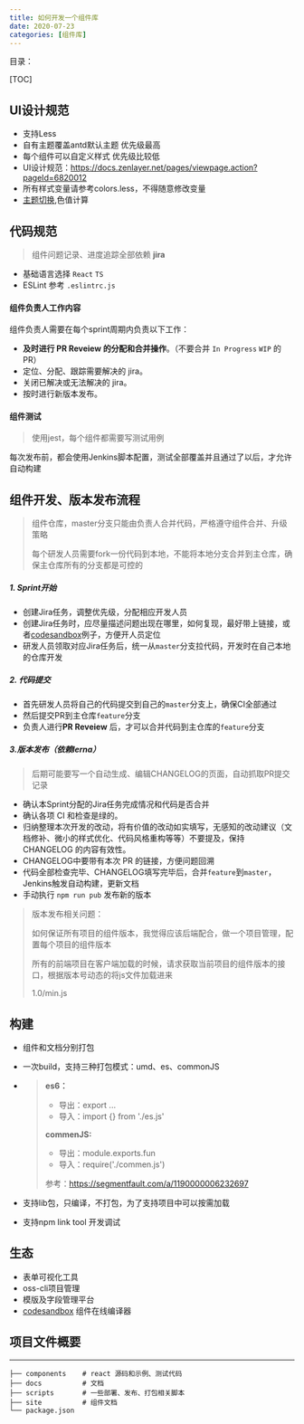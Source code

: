 ```yaml
---
title: 如何开发一个组件库
date: 2020-07-23
categories: [组件库]
---
```






目录：

[TOC]





## UI设计规范

- 支持Less
- 自有主题覆盖antd默认主题  优先级最高
- 每个组件可以自定义样式   优先级比较低
- UI设计规范：https://docs.zenlayer.net/pages/viewpage.action?pageId=6820012
- 所有样式变量请参考colors.less，不得随意修改变量
- [主题切换](https://zhuanlan.zhihu.com/p/32422584),色值计算





## 代码规范

> 组件问题记录、进度追踪全部依赖 **jira**

- 基础语言选择 `React` `TS`
- ESLint 参考 `.eslintrc.js`



#### 组件负责人工作内容

组件负责人需要在每个sprint周期内负责以下工作：

- **及时进行 PR Reveiew 的分配和合并操作**。（不要合并 `In Progress` `WIP` 的 PR）
- 定位、分配、跟踪需要解决的 jira。
- 关闭已解决或无法解决的 jira。
- 按时进行新版本发布。



#### 组件测试

> 使用jest，每个组件都需要写测试用例

每次发布前，都会使用Jenkins脚本配置，测试全部覆盖并且通过了以后，才允许自动构建



## 组件开发、版本发布流程

> 组件仓库，master分支只能由负责人合并代码，严格遵守组件合并、升级策略
>
> 每个研发人员需要fork一份代码到本地，不能将本地分支合并到主仓库，确保主仓库所有的分支都是可控的

##### 1. Sprint开始

- 创建Jira任务，调整优先级，分配相应开发人员
- 创建Jira任务时，应尽量描述问题出现在哪里，如何复现，最好带上链接，或者[codesandbox](https://codesandbox.io/s/czsfy?file=/index.js)例子，方便开人员定位
- 研发人员领取对应Jira任务后，统一从`master`分支拉代码，开发时在自己本地的仓库开发

##### 2. 代码提交

- 首先研发人员将自己的代码提交到自己的`master`分支上，确保CI全部通过
- 然后提交PR到主仓库`feature`分支
- 负责人进行**PR Reveiew** 后，才可以合并代码到主仓库的`feature`分支

##### 3.版本发布（依赖lerna）

> 后期可能要写一个自动生成、编辑CHANGELOG的页面，自动抓取PR提交记录

- 确认本Sprint分配的Jira任务完成情况和代码是否合并
- 确认各项 CI 和检查是绿的。
- 归纳整理本次开发的改动，将有价值的改动如实填写，无感知的改动建议（文档修补、微小的样式优化、代码风格重构等等）不要提及，保持 CHANGELOG 的内容有效性。
- CHANGELOG中要带有本次 PR 的链接，方便问题回溯
- 代码全部检查完毕、CHANGELOG填写完毕后，合并`feature`到`master`，Jenkins触发自动构建，更新文档
- 手动执行 `npm run pub` 发布新的版本

> 版本发布相关问题：
>
> 如何保证所有项目的组件版本，我觉得应该后端配合，做一个项目管理，配置每个项目的组件版本
>
> 所有的前端项目在客户端加载的时候，请求获取当前项目的组件版本的接口，根据版本号动态的将js文件加载进来
>
> 1.0/min.js



## 构建

- 组件和文档分别打包

- 一次build，支持三种打包模式：umd、es、commonJS

- > **es6：**
  >
  > - 导出：export ...
  > - 导入：import {} from './es.js'
  >
  > 
  >
  > **commenJS:**
  >
  > - 导出：module.exports.fun
  > - 导入：require('./commen.js')
  >
  > 
  >
  > 参考：https://segmentfault.com/a/1190000006232697

- 支持lib包，只编译，不打包，为了支持项目中可以按需加载

- 支持npm link tool 开发调试



## 生态

- 表单可视化工具
- oss-cli项目管理
- 模版及字段管理平台
- [codesandbox](https://codesandbox.io/s/czsfy) 组件在线编译器



## 项目文件概要

---

```
├── components    # react 源码和示例、测试代码
├── docs          # 文档
├── scripts       # 一些部署、发布、打包相关脚本
├── site          # 组件文档
└── package.json
```